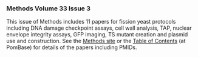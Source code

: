 ### Methods Volume 33 Issue 3

This issue of Methods includes 11 papers for fission yeast protocols
including DNA damage checkpoint assays, cell wall analysis, TAP, nuclear
envelope integrity assays, GFP imaging, TS mutant creation and plasmid
use and construction. See the [Methods
site](http://www.sciencedirect.com/science/journal/10462023/33/3) or the
[Table of Contents](/fission-yeast-papers-methods-volume-33-issue-3) (at
PomBase)[](/fission-yeast-papers-methods-volume-33-issue-3) for details
of the papers including PMIDs.
